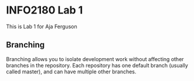 # INFO2180 Lab 1

This is Lab 1 for Aja Ferguson

## Branching

Branching allows you to isolate development work without affecting other branches in the repository. Each repository has one default branch (usually called master), and can have multiple other branches.

